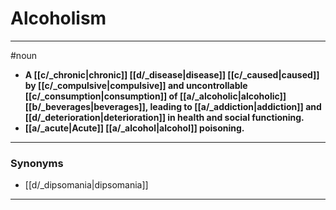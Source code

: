 # Alcoholism
---
#noun
- **A [[c/_chronic|chronic]] [[d/_disease|disease]] [[c/_caused|caused]] by [[c/_compulsive|compulsive]] and uncontrollable [[c/_consumption|consumption]] of [[a/_alcoholic|alcoholic]] [[b/_beverages|beverages]], leading to [[a/_addiction|addiction]] and [[d/_deterioration|deterioration]] in health and social functioning.**
- **[[a/_acute|Acute]] [[a/_alcohol|alcohol]] poisoning.**
---
### Synonyms
- [[d/_dipsomania|dipsomania]]
---
